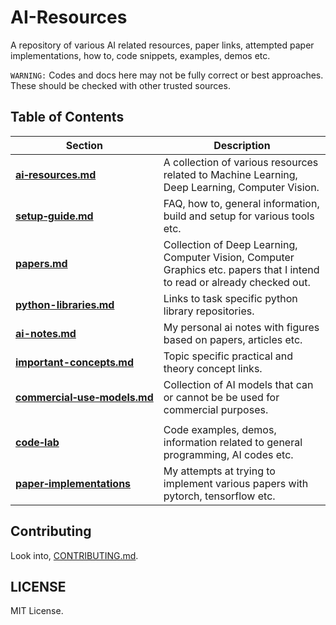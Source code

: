 # AI-Resources

A repository of various AI related resources, paper links, attempted paper implementations, how to, code snippets, examples, demos etc. 

`WARNING:` Codes and docs here may not be fully correct or best approaches. These should be checked with other trusted sources.


## Table of Contents

| Section | Description |
| --- | --- |
| [**ai‑resources.md**](https://github.com/quickgrid/AI-Resources/blob/master/ai-resources.md) | A collection of various resources related to Machine Learning, Deep Learning, Computer Vision. |
| [**setup‑guide.md**](https://github.com/quickgrid/AI-Resources/blob/master/setup-guide.md) | FAQ, how to, general information, build and setup for various tools etc. |
| [**papers.md**](https://github.com/quickgrid/AI-Resources/blob/master/papers.md) | Collection of Deep Learning, Computer Vision, Computer Graphics etc. papers that I intend to read or already checked out. |
| [**python-libraries.md**](https://github.com/quickgrid/AI-Resources/blob/master/python-libraries.md) | Links to task specific python library repositories. |
| [**ai-notes.md**](https://github.com/quickgrid/AI-Resources/blob/master/ai-notes.md) | My personal ai notes with figures based on papers, articles etc. |
| [**important-concepts.md**](https://github.com/quickgrid/AI-Resources/blob/master/important-concepts.md) | Topic specific practical and theory concept links. |
| [**commercial‑use‑models.md**](https://github.com/quickgrid/AI-Resources/blob/master/commercial-use-models.md) | Collection of AI models that can or cannot be be used for commercial purposes. |
| | |
| [**code‑lab**](https://github.com/quickgrid/CodeLab/tree/master/code-lab) | Code examples, demos, information related to general programming, AI codes etc. |
| [**paper‑implementations**](https://github.com/quickgrid/CodeLab/tree/master/paper-implementations) | My attempts at trying to implement various papers with pytorch, tensorflow etc. |

## Contributing

Look into, [CONTRIBUTING.md](https://github.com/quickgrid/AI-Resources/blob/master/CONTRIBUTING.md).

## LICENSE

MIT License.
